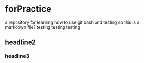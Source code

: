 # forPractice
a repository for learning how to use git bash and testing
so this is a markdown file?
testing testing testing
## headline2
### headline3
